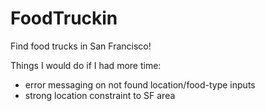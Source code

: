 FoodTruckin
===========

Find food trucks in San Francisco!

Things I would do if I had more time:
- error messaging on not found location/food-type inputs
- strong location constraint to SF area
